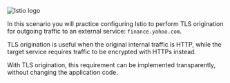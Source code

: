 
![Istio logo](https://raw.githubusercontent.com/lorenzo85/scenarios-ica/master/istio-logo.svg)


In this scenario you will practice configuring Istio to perform TLS origination for outgoing
traffic to an external service: `finance.yahoo.com`.

TLS origination is useful when the original internal traffic is HTTP, while the target
service requires traffic to be encrypted with HTTPs instead.

With TLS origination, this requirement can be implemented transparently, without changing the application code.
